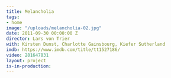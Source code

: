 ```yaml
---
title: Melancholia
tags:
- home
image: "/uploads/melancholia-02.jpg"
date: 2011-09-30 00:00:00 Z
director: Lars von Trier
with: Kirsten Dunst, Charlotte Gainsbourg, Kiefer Sutherland
imdb: https://www.imdb.com/title/tt1527186/
video: 281647831
layout: project
is-in-production: 
---
```


